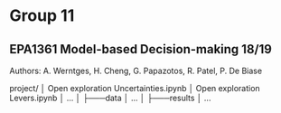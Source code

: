 # Group 11
## EPA1361 Model-based Decision-making 18/19

Authors: A. Werntges, H. Cheng, G. Papazotos, R. Patel, P. De Biase

project/
│   Open exploration Uncertainties.ipynb
│   Open exploration Levers.ipynb
│   ...
│
├───data
│       ...
│
├───results
│       ...
